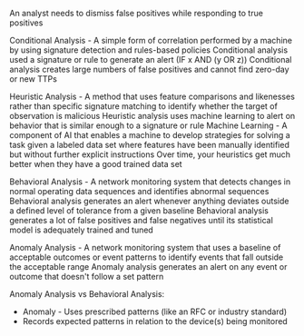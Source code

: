 An analyst needs to dismiss false positives while responding to true positives

Conditional Analysis - A simple form of correlation performed by a machine by using signature detection and rules-based policies
Conditional analysis used a signature or rule to generate an alert (IF x AND (y OR z))
Conditional analysis creates large numbers of false positives and cannot find zero-day or new TTPs

Heuristic Analysis - A method that uses feature comparisons and likenesses rather than specific signature matching to identify whether the target of observation is malicious
Heuristic analysis uses machine learning to alert on behavior that is similar enough to a signature or rule
Machine Learning - A component of AI that enables a machine to develop strategies for solving a task given a labeled data set where features have been manually identified but without further explicit instructions
Over time, your heuristics get much better when they have a good trained data set

Behavioral Analysis - A network monitoring system that detects changes in normal operating data sequences and identifies abnormal sequences
Behavioral analysis generates an alert whenever anything deviates outside a defined level of tolerance from a given baseline
Behavioral analysis generates a lot of false positives and false negatives until its statistical model is adequately trained and tuned

Anomaly Analysis - A network monitoring system that uses a baseline of acceptable outcomes or event patterns to identify events that fall outside the acceptable range
Anomaly analysis generates an alert on any event or outcome that doesn't follow a set pattern

Anomaly Analysis vs Behavioral Analysis:
- Anomaly - Uses prescribed patterns (like an RFC or industry standard)
- Records expected patterns in relation to the device(s) being monitored

